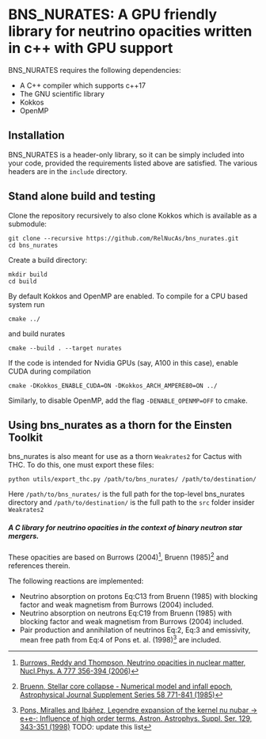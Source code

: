 # BNS_NURATES: A GPU friendly library for neutrino opacities written in c++ with GPU support

BNS_NURATES requires the following dependencies:
- A C++ compiler which supports c++17
- The GNU scientific library
- Kokkos
- OpenMP

## Installation

BNS_NURATES is a header-only library, so it can be simply included into your
code, provided the requirements listed above are satisfied. The various headers
are in the `include` directory.


## Stand alone build and testing

Clone the repository recursively to also clone Kokkos which is available as a submodule:
```
git clone --recursive https://github.com/RelNucAs/bns_nurates.git
cd bns_nurates
```
Create a build directory:
```
mkdir build
cd build
```
By default Kokkos and OpenMP are enabled. To compile for a CPU based system run
```
cmake ../
```
and build nurates
```
cmake --build . --target nurates
```
If the code is intended for Nvidia GPUs (say, A100 in this case), enable CUDA during compilation
```
cmake -DKokkos_ENABLE_CUDA=ON -DKokkos_ARCH_AMPERE80=ON ../
```

Similarly, to disable OpenMP, add the flag ```-DENABLE_OPENMP=OFF``` to cmake.

## Using bns_nurates as a thorn for the Einsten Toolkit
bns_nurates is also meant for use as a thorn ```Weakrates2``` for Cactus with
THC. To do this, one must export these files:

```
python utils/export_thc.py /path/to/bns_nurates/ /path/to/destination/
```

Here ```/path/to/bns_nurates/``` is the full path for the top-level bns_nurates
directory and ```/path/to/destination/``` is the full path to the ```src```
folder insider ```Weakrates2```


##### A C library for neutrino opacities in the context of binary neutron star mergers.

These opacities are based on Burrows (2004)[^fn1], Bruenn (1985)[^fn2] and
references therein.

The following reactions are implemented:
- Neutrino absorption on protons Eq:C13 from Bruenn (1985) with blocking factor
  and weak magnetism from Burrows (2004) included.
- Neutrino absorption on neutrons Eq:C19 from Bruenn (1985) with blocking factor
  and weak magnetism from Burrows (2004) included.
- Pair production and annihilation of neutrinos Eq:2, Eq:3 and emissivity, mean
  free path from Eq:4 of Pons et. al. (1998)[^fn3] are included.

[^fn1]: [Burrows, Reddy and Thompson, Neutrino opacities in nuclear matter,
    Nucl.Phys. A 777 356-394
    (2006)](https://doi.org/10.1016/j.nuclphysa.2004.06.012)
[^fn2]: [Bruenn, Stellar core collapse - Numerical model and infall epoch,
    Astrophysical Journal Supplement Series 58 771-841
    (1985)](https://doi.org/10.1086/191056)
[^fn3]: [Pons, Miralles and Ibáñez, Legendre expansion of the kernel nu nubar ->
e+e-: Influence of high order terms, Astron. Astrophys. Suppl. Ser. 129, 343-351
(1998)](https://doi.org/10.1051/aas:1998189) TODO: update this list

